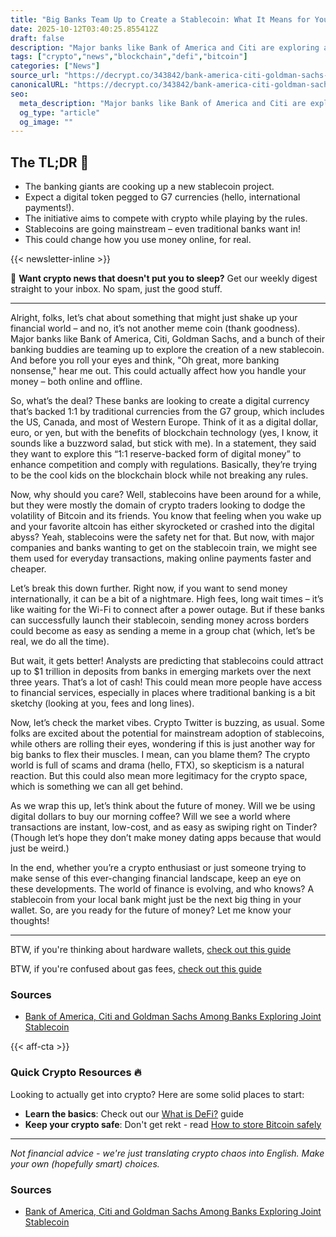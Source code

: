 ```yaml
---
title: "Big Banks Team Up to Create a Stablecoin: What It Means for You"
date: 2025-10-12T03:40:25.855412Z
draft: false
description: "Major banks like Bank of America and Citi are exploring a new stablecoin. Here's what it means for crypto, Bitcoin, and DeFi enthusiasts."
tags: ["crypto","news","blockchain","defi","bitcoin"]
categories: ["News"]
source_url: "https://decrypt.co/343842/bank-america-citi-goldman-sachs-exploring-joint-stablecoin"
canonicalURL: "https://decrypt.co/343842/bank-america-citi-goldman-sachs-exploring-joint-stablecoin"
seo:
  meta_description: "Major banks like Bank of America and Citi are exploring a new stablecoin. Here's what it means for crypto, Bitcoin, and DeFi enthusiasts."
  og_type: "article"
  og_image: ""
---
```


## The TL;DR 📝

- The banking giants are cooking up a new stablecoin project.
- Expect a digital token pegged to G7 currencies (hello, international payments!).
- The initiative aims to compete with crypto while playing by the rules.
- Stablecoins are going mainstream – even traditional banks want in!
- This could change how you use money online, for real.

{{< newsletter-inline >}}

📧 **Want crypto news that doesn't put you to sleep?** Get our weekly digest straight to your inbox. No spam, just the good stuff.

---

Alright, folks, let’s chat about something that might just shake up your financial world – and no, it’s not another meme coin (thank goodness). Major banks like Bank of America, Citi, Goldman Sachs, and a bunch of their banking buddies are teaming up to explore the creation of a new stablecoin. And before you roll your eyes and think, "Oh great, more banking nonsense," hear me out. This could actually affect how you handle your money – both online and offline.

So, what’s the deal? These banks are looking to create a digital currency that’s backed 1:1 by traditional currencies from the G7 group, which includes the US, Canada, and most of Western Europe. Think of it as a digital dollar, euro, or yen, but with the benefits of blockchain technology (yes, I know, it sounds like a buzzword salad, but stick with me). In a statement, they said they want to explore this “1:1 reserve-backed form of digital money” to enhance competition and comply with regulations. Basically, they’re trying to be the cool kids on the blockchain block while not breaking any rules.

Now, why should you care? Well, stablecoins have been around for a while, but they were mostly the domain of crypto traders looking to dodge the volatility of Bitcoin and its friends. You know that feeling when you wake up and your favorite altcoin has either skyrocketed or crashed into the digital abyss? Yeah, stablecoins were the safety net for that. But now, with major companies and banks wanting to get on the stablecoin train, we might see them used for everyday transactions, making online payments faster and cheaper. 

Let’s break this down further. Right now, if you want to send money internationally, it can be a bit of a nightmare. High fees, long wait times – it’s like waiting for the Wi-Fi to connect after a power outage. But if these banks can successfully launch their stablecoin, sending money across borders could become as easy as sending a meme in a group chat (which, let’s be real, we do all the time).

But wait, it gets better! Analysts are predicting that stablecoins could attract up to $1 trillion in deposits from banks in emerging markets over the next three years. That’s a lot of cash! This could mean more people have access to financial services, especially in places where traditional banking is a bit sketchy (looking at you, fees and long lines).

Now, let’s check the market vibes. Crypto Twitter is buzzing, as usual. Some folks are excited about the potential for mainstream adoption of stablecoins, while others are rolling their eyes, wondering if this is just another way for big banks to flex their muscles. I mean, can you blame them? The crypto world is full of scams and drama (hello, FTX), so skepticism is a natural reaction. But this could also mean more legitimacy for the crypto space, which is something we can all get behind.

As we wrap this up, let’s think about the future of money. Will we be using digital dollars to buy our morning coffee? Will we see a world where transactions are instant, low-cost, and as easy as swiping right on Tinder? (Though let’s hope they don’t make money dating apps because that would just be weird.) 

In the end, whether you’re a crypto enthusiast or just someone trying to make sense of this ever-changing financial landscape, keep an eye on these developments. The world of finance is evolving, and who knows? A stablecoin from your local bank might just be the next big thing in your wallet. So, are you ready for the future of money? Let me know your thoughts!

---

BTW, if you're thinking about hardware wallets, [check out this guide](/pages/best-hardware-wallets/)

BTW, if you're confused about gas fees, [check out this guide](/pages/ethereum-gas-fees-guide/)

### Sources
- [Bank of America, Citi and Goldman Sachs Among Banks Exploring Joint Stablecoin](https://decrypt.co/343842/bank-america-citi-goldman-sachs-exploring-joint-stablecoin)

{{< aff-cta >}}

### Quick Crypto Resources 🔥

Looking to actually get into crypto? Here are some solid places to start:
- **Learn the basics**: Check out our [What is DeFi?](/pages/what-is-defi/) guide
- **Keep your crypto safe**: Don't get rekt - read [How to store Bitcoin safely](/pages/how-to-store-bitcoin-safely/)


---

_Not financial advice - we're just translating crypto chaos into English. Make your own (hopefully smart) choices._

### Sources
- [Bank of America, Citi and Goldman Sachs Among Banks Exploring Joint Stablecoin](https://decrypt.co/343842/bank-america-citi-goldman-sachs-exploring-joint-stablecoin)

